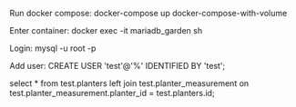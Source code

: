 Run docker compose:
docker-compose up docker-compose-with-volume

Enter container:
docker exec -it mariadb_garden sh

Login:
mysql -u root -p

Add user:
CREATE USER 'test'@'%' IDENTIFIED BY 'test';

select * from test.planters left join test.planter_measurement on test.planter_measurement.planter_id = test.planters.id;